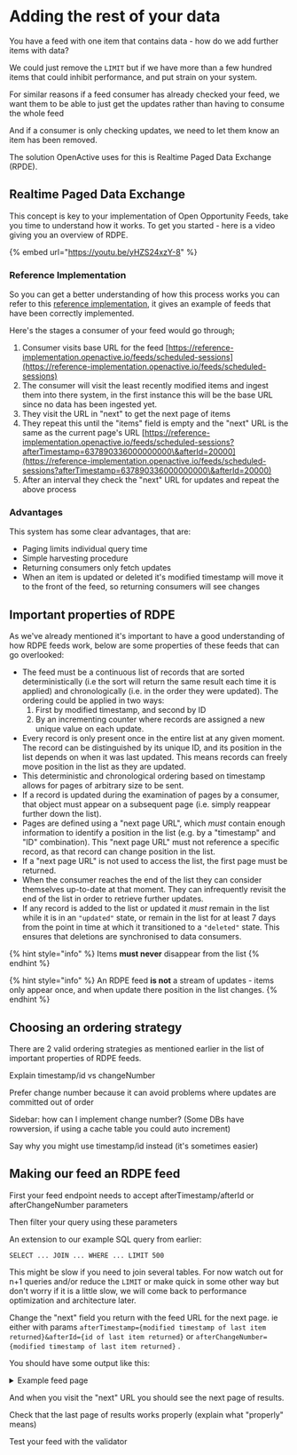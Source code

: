 # Adding the rest of your data

You have a feed with one item that contains data - how do we add further items with data?

We could just remove the `LIMIT` but if we have more than a few hundred items that could inhibit performance, and put strain on your system.

For similar reasons if a feed consumer has already checked your feed, we want them to be able to just get the updates rather than having to consume the whole feed

And if a consumer is only checking updates, we need to let them know an item has been removed.

The solution OpenActive uses for this is Realtime Paged Data Exchange (RPDE).

## Realtime Paged Data Exchange

This concept is key to your implementation of Open Opportunity Feeds, take you time to understand how it works. To get you started - here is a video giving you an overview of RDPE.

{% embed url="https://youtu.be/yHZS24xzY-8" %}

### Reference Implementation&#x20;

So you can get a better understanding of how this process works you can refer to this [reference implementation](https://reference-implementation.openactive.io/OpenActive), it gives an example of feeds that have been correctly implemented.

Here's the stages a consumer of your feed would go through;&#x20;

1. Consumer visits base URL for the feed [https://reference-implementation.openactive.io/feeds/scheduled-sessions](https://reference-implementation.openactive.io/feeds/scheduled-sessions)
2. The consumer will visit the least recently modified items and ingest them into there system, in the first instance this will be the base URL since no data has been ingested yet.
3. They visit the URL in "next" to get the next page of items
4. They repeat this until the "items" field is empty and the "next" URL is the same as the current page's URL [https://reference-implementation.openactive.io/feeds/scheduled-sessions?afterTimestamp=637890336000000000\&afterId=20000](https://reference-implementation.openactive.io/feeds/scheduled-sessions?afterTimestamp=637890336000000000\&afterId=20000)
5. After an interval they check the "next" URL for updates and repeat the above process

### Advantages

This system has some clear advantages, that are:

* Paging limits individual query time
* Simple harvesting procedure
* Returning consumers only fetch updates
* When an item is updated or deleted it's modified timestamp will move it to the front of the feed, so returning consumers will see changes

## Important properties of RDPE

As we've already mentioned it's important to have a good understanding of how RDPE feeds work, below are some properties of these feeds that can go overlooked: &#x20;

* The feed must be a continuous list of records that are sorted deterministically (i.e the sort will return the same result each time it is applied) and chronologically (i.e. in the order they were updated). The ordering could be applied in two ways:
  1. First by modified timestamp, and second by ID&#x20;
  2. By an incrementing counter where records are assigned a new unique value on each update.
* Every record is only present once in the entire list at any given moment. The record can be distinguished by its unique ID, and its position in the list depends on when it was last updated. This means records can freely move position in the list as they are updated.
* This deterministic and chronological ordering based on timestamp allows for pages of arbitrary size to be sent.&#x20;
* If a record is updated during the examination of pages by a consumer, that object must appear on a subsequent page (i.e. simply reappear further down the list).
* Pages are defined using a "next page URL", which _must_ contain enough information to identify a position in the list (e.g. by a "timestamp" and "ID" combination). This "next page URL" must not reference a specific record, as that record can change position in the list.
* If a "next page URL" is not used to access the list, the first page must be returned.
* When the consumer reaches the end of the list they can consider themselves up-to-date at that moment. They can infrequently revisit the end of the list in order to retrieve further updates.
* If any record is added to the list or updated it _must_ remain in the list while it is in an `"updated"` state, or remain in the list for at least 7 days from the point in time at which it transitioned to a `"deleted"` state. This ensures that deletions are synchronised to data consumers.

{% hint style="info" %}
Items **must never** disappear from the list
{% endhint %}

{% hint style="info" %}
An RDPE feed **is not** a stream of updates - items only appear once, and when update there position in the list changes.
{% endhint %}

## Choosing an ordering strategy

There are 2 valid ordering strategies as mentioned earlier in the list of important properties of RDPE feeds.

Explain timestamp/id vs changeNumber

Prefer change number because it can avoid problems where updates are committed out of order

Sidebar: how can I implement change number? (Some DBs have rowversion, if using a cache table you could auto increment)

Say why you might use timestamp/id instead (it's sometimes easier)

## Making our feed an RDPE feed

First your feed endpoint needs to accept afterTimestamp/afterId or afterChangeNumber parameters

Then filter your query using these parameters

An extension to our example SQL query from earlier:

```
SELECT ... JOIN ... WHERE ... LIMIT 500
```

This might be slow if you need to join several tables. For now watch out for n+1 queries and/or reduce the `LIMIT` or make quick in some other way but don't worry if it is a little slow, we will come back to performance optimization and architecture later.

Change the "next" field you return with the feed URL for the next page. ie either with params `afterTimestamp={modified timestamp of last item returned}&afterId={id of last item returned}` or `afterChangeNumber={modified timestamp of last item returned}` .

You should have some output like this:

<details>

<summary>Example feed page</summary>

```
{
  "next": "{baseUri}/scheduled-sessions?afterTimestamp=637890336000000000&afterId=500",
  "items": [
    {
      "state": "updated",
      "kind": "ScheduledSession",
      "id": 1,
      "modified": 637890336000000000,
      "data": {
        "@context": "https://openactive.io/",
        "@type": "ScheduledSession",
        "@id": "https://reference-implementation.openactive.io/api/identifiers/scheduled-sessions/1/events/1",
        "startDate": "2022-06-02T13:56:24+00:00",
        "endDate": "2022-06-02T19:48:24+00:00",
        "superEvent": "https://reference-implementation.openactive.io/api/identifiers/session-series/1",
        "duration": "PT5H52M",
        "maximumAttendeeCapacity": 27,
        "remainingAttendeeCapacity": 27
      }
    }, 
    {...}
  ],
  "licence": "https://creativecommons.org/licenses/by/4.0/" 
}
    
```

</details>

And when you visit the "next" URL you should see the next page of results.

Check that the last page of results works properly (explain what "properly" means)

Test your feed with the validator
